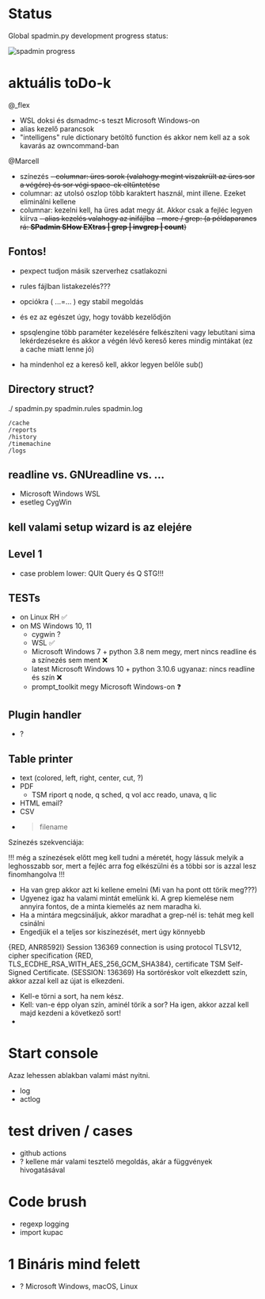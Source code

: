 # Status

Global spadmin.py development progress status: 

![spadmin progress](https://progress-bar.dev/40/)

# aktuális toDo-k

@_flex
- WSL doksi és dsmadmc-s teszt Microsoft Windows-on
- alias kezelő parancsok
- "intelligens" rule dictionary betöltő function és akkor nem kell az a sok kavarás az owncommand-ban

@Marcell
- színezés
~~- columnar: üres sorok (valahogy megint viszakrült az üres sor a végére) és sor végi space-ek eltűntetése~~
- columnar: az utolsó oszlop több karaktert használ, mint illene. Ezeket eliminálni kellene
- columnar: kezelni kell, ha üres adat megy át. Akkor csak a fejléc legyen kiírva
~~- alias kezelés valahogy az inifájlba~~
~~- more / grep: (a példaparancs rá: **SPadmin SHow EXtras | grep | invgrep | count**)~~ 

## Fontos!

- pexpect tudjon másik szerverhez csatlakozni

- rules fájlban listakezelés???
- opciókra ( ...=... ) egy stabil megoldás
- és ez az egészet úgy, hogy tovább kezelődjön
- spsqlengine több paraméter kezelésére felkészíteni vagy lebutítani sima lekérdezésekre és akkor a végén lévő kereső keres mindig mintákat (ez a cache miatt lenne jó)
- ha mindenhol ez a kereső kell, akkor legyen belőle sub()


## Directory struct?

./
 spadmin.py
 spadmin.rules
 spadmin.log

	/cache
	/reports
	/history
	/timemachine
	/logs

## readline vs. GNUreadline vs. ...
- Microsoft Windows WSL
- esetleg CygWin
 
## kell valami setup wizard is az elejére 
 
## Level 1 
- case problem lower: QUIt       Query és Q STG!!!

## TESTs
- on Linux RH ✅
- on MS Windows 10, 11
	- cygwin ?
	- WSL ✅
	- Microsoft Windows 7 + python 3.8 nem megy, mert nincs readline és a színezés sem ment ❌
	- latest Microsoft Windows 10 + python 3.10.6 ugyanaz: nincs readline és szín ❌
	- prompt_toolkit megy Microsoft Windows-on ❓
	
## Plugin handler
- ?

## Table printer
- text (colored, left, right, center, cut, ?)
- PDF
	- TSM riport q node, q sched, q vol acc reado, unava, q lic
- HTML email?
- CSV
- > filename

Színezés szekvenciája:

!!! még a színezések előtt meg kell tudni a méretét, hogy lássuk melyik a leghosszabb sor, mert a fejléc arra fog elkészülni és a többi sor is azzal lesz finomhangolva !!! 
- Ha van grep akkor azt ki kellene emelni (Mi van ha pont ott törik meg???)
- Ugyenez igaz ha valami mintát emelünk ki. A grep kiemelése nem annyira fontos, de a minta kiemelés az nem maradha ki.
- Ha a mintára megcsináljuk, akkor maradhat a grep-nél is: tehát meg kell csinálni
- Engedjük el a teljes sor kiszínezését, mert úgy könnyebb

{RED, ANR8592I} Session 136369 connection is using protocol TLSV12, cipher specification {RED, TLS_ECDHE_RSA_WITH_AES_256_GCM_SHA384}, certificate TSM Self-Signed Certificate.  (SESSION: 136369)
Ha sortöréskor volt elkezdett szín, akkor azzal kell az újat is elkezdeni.

- Kell-e törni a sort, ha nem kész.
- Kell: van-e épp olyan szín, aminél törik a sor? Ha igen, akkor azzal kell majd kezdeni a következő sort!
- 

# Start console 

Azaz lehessen ablakban valami mást nyitni.

- log
- actlog
	
# test driven / cases
- github actions
- ? kellene már valami tesztelő megoldás, akár a függvények hivogatásával

# Code brush
- regexp logging
- import kupac

# 1 Bináris mind felett
- ? Microsoft Windows, macOS, Linux